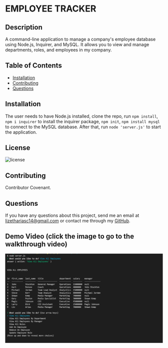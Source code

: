# EMPLOYEE TRACKER 

  ## Description
  A command-line application to manage a company's employee database using Node.js, Inquirer, and MySQL. It allows you to view and manage departments, roles, and employees in my company.

  ## Table of Contents

* [Installation](#installation)
* [Contributing](#contributing)
* [Questions](#questions)

## Installation 
The user needs to have Node.js installed, clone the repo, run `npm install`, `npm i inquirer` to install the inquirer package, `npm init`, `npm install mysql` to connect to the  MySQL database. After that, run `node 'server.js'` to start the application.


## License
![license](https://img.shields.io/badge/license-MIT-brightgreen)

## Contributing
Contributor Covenant.

## Questions
If you have any questions about this project, send me an email at lizethariasc14@gmail.com or contact me through my [GitHub](https://github.com/lizariasc).

## Demo Video (click the image to go to the walkthrough video)
[![Video Demo](video.png)]()
